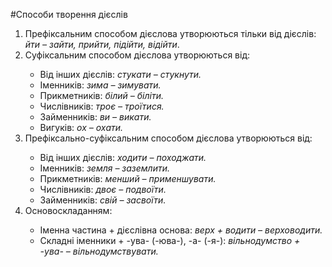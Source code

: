 #Способи творення дiєслiв
<ol>
<li> Префiксальним способом дiєслова утворюються тiльки вiд
дiєслiв:<br> <i>йти – зайти, прийти, пiдiйти, вiдiйти</i>.</li>
<li> Суфiксальним способом дiєслова утворюються вiд:</li>
<ul>
<li> Вiд iнших дiєслiв: <i>стукати – стукнути.</i></li>
<li> Iменникiв: <i>зима – зимувати.</i></li>
<li> Прикметникiв: <i>бiлий – бiлiти.</i></li>
<li> Числiвникiв: <i>троє – троїтися.</i></li>
<li> Займенникiв: <i>ви – викати.</i></li>
<li> Вигукiв: <i>ох – охати.</i></li>
</ul>
<li> Префiксально-суфiксальним способом дiєслова утворюються вiд:</li>
<ul>
<li> Вiд iнших дiєслiв: <i>ходити – походжати.</i></li>
<li> Iменникiв: <i>земля – заземлити.</i></li>
<li> Прикметникiв: <i>менший – применшувати.</i></li>
<li> Числiвникiв: <i>двоє – подвоїти.</i></li>
<li> Займенникiв: <i>свiй – засвоїти.</i></li>
</ul>
<li> Основоскладанням:</li>
<ul>
<li> Iменна частина + дiєслiвна основа: <i>верх + водити – верховодити.</i>
<li> Cкладнi iменники + <span class="p1">-ува-</span> (<span class="p1">-юва-</span>), <span class="p1">-а-</span> (<span class="p1">-я-</span>): <i>вiльнодумство + <span class="p1">-ува-</span> – вiльнодумствувати.</i></li>
</ul>
</ol>